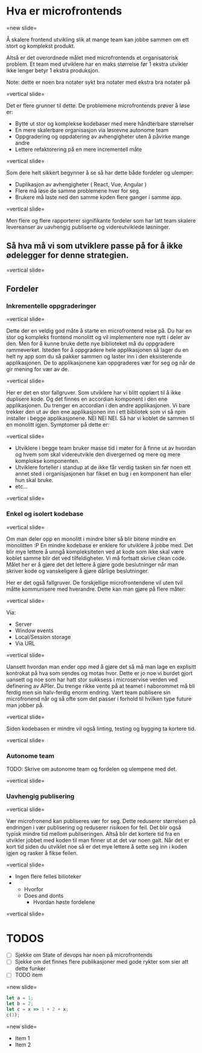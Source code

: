 <!-- .slide: data-background-image="./2.jpg" -->

# Hva er microfrontends

=new slide=

Å skalere frontend utvikling slik at mange team kan jobbe sammen om ett stort og komplekst produkt.

Altså er det overordnede målet med microfrontends et organisatorisk problem. Et team med utviklere har en maks størrelse før 1 ekstra utvikler ikke lenger betyr 1 ekstra produksjon.

Note:
dette er noen bra notater
sykt bra notater
med ekstra bra notater på

=vertical slide=

Det er flere grunner til dette. De problemene microfrontends prøver å løse er:

- Bytte ut stor og komplekse kodebaser med mere håndterbare størrelser
- En mere skalerbare organisasjon via løsrevne autonome team
- Oppgradering og oppdatering av avhengigheter uten å påvirke mange andre
- Lettere refaktorering på en mere incrementell måte

=vertical slide=

Som dere helt sikkert begynner å se så har dette både fordeler og ulemper:

- Duplikasjon av avhengigheter ( React, Vue, Angular )
- Flere må løse de samme problemene hver for seg.
- Brukere må laste ned den samme koden flere ganger i samme app.

=vertical slide=

Men flere og flere rapporterer signifikante fordeler som har latt team skalere levereanser av uavhengig publiserte og videreutviklede løsninger.

## Så hva må vi som utviklere passe på for å ikke ødelegger for denne strategien.

=vertical slide=

## Fordeler

### Inkrementelle oppgraderinger

=vertical slide=

Dette der en veldig god måte å starte en microfrontend reise på. Du har en stor og kompleks frontend monolitt og vil implementere noe nytt i deler av den. Men for å kunne bruke dette nye biblioteket må du oppgradere rammeverket. Isteden for å oppgradere hele applikasjonen så lager du en helt ny app som du så pakker sammen og laster inn i den eksisterende applikasjonen. De to applikasjonene kan oppgraderes vær for seg og når de gir mening for vær av de.

=vertical slide=

Her er det en stor fallgruver. Som utviklere har vi blitt opplært til å ikke duplisere kode. Og det finnes en accordian komponent i den ene applikasjonen. Du trenger en accordian i den andre applikasjonen. Vi bare trekker den ut av den ene applikasjonen inn i ett bibliotek som vi så npm installer i begge applikasjonene. NEI NEI NEI. Så har vi koblet de sammen til en monolitt igjen. Symptomer på dette er:

=vertical slide=

- Utviklere i begge team bruker masse tid i møter for å finne ut av hvordan og hvem som skal videreutvikle den divergerned og mere og mere komplokse komponenten.
- Utviklere forteller i standup at de ikke får verdig tasken sin før noen ett annet sted i organisjasjonen har fikset en bug i en komponent han eller hun skal bruke.
- etc...

=vertical slide=

### Enkel og isolert kodebase

=vertical slide=

Om man deler opp en monolitt i mindre biter så blir bitene mindre en monolitten :P En mindre kodebase er enklere for utviklere å jobbe med. Det blir mye lettere å unngå kompleksiteten ved at kode som ikke skal være koblet samme blir det ved tilfeldigheter. Vi må fortsatt skrive clean code. Målet her er å gjøre det det lettere å gjøre gode beslutninger når man skriver kode og vanskeligere å gjøre dårlige beslutninger.

Her er det også fallgruver. De forskjellige microfrontendene vil uten tvil måtte kommunisere med hverandre. Dette kan man gjøre på flere måter:

=vertical slide=

Via:

- Server
- Window events
- Local/Session storage
- Via URL

=vertical slide=

Uansett hvordan man ender opp med å gjøre det så må man lage en explisitt kontrokat på hva som sendes og motas hvor. Dette er jo noe vi burdet gjort uansett og noe som har hatt stor sukksess i microservise verden ved definering av APIer. Du trenge rikke vente på at teamet i naborommet må bli ferdig men sin halv-ferdig enorm endring. Vært team publisere sin microfronend når og så ofte som det passer i forhold til hvilken type future man jobber på.

=vertical slide=

Siden kodebasen er mindre vil også linting, testing og bygging ta kortere tid.

=vertical slide=

### Autonome team

TODO: Skrive om autonome team og fordelen og ulempene med det.

=vertical slide=

### Uavhengig publisering

=vertical slide=

Vær microfronend kan publiseres vær for seg. Dette reduserer størrelsen på endringen i vær publisering og reduserer risikoen for feil. Det blir også typisk mindre tid mellom publiseringen. Altså blir det kortere tid fra en utvikler jobbet med koden til man finner ut at det var noen galt. Når det er kort tid siden du utviklet noe så er det mye lettere å sette seg inn i koden igjen og rasker å fikse feilen.

=vertical slide=

- Ingen flere felles bilioteker
- - Hvorfor
  - Does and donts
    - Hvordan høste fordelene

=vertical slide=

# TODOS

- [ ] Sjekke om State of devops har noen på microfrontends
- [ ] Sjekke om det finnes flere publikasjoner med gode rykter som sier att dette funker
- [ ] TODO item

=new slide=

<!-- .slide: data-background="#FFF" -->

```js [1-2|3|4]
let a = 1;
let b = 2;
let c = x => 1 + 2 + x;
c(3);
```

=new slide=

- Item 1 <!-- .element: class="fragment" data-fragment-index="2" -->
- Item 2 <!-- .element: class="fragment" data-fragment-index="1" -->
